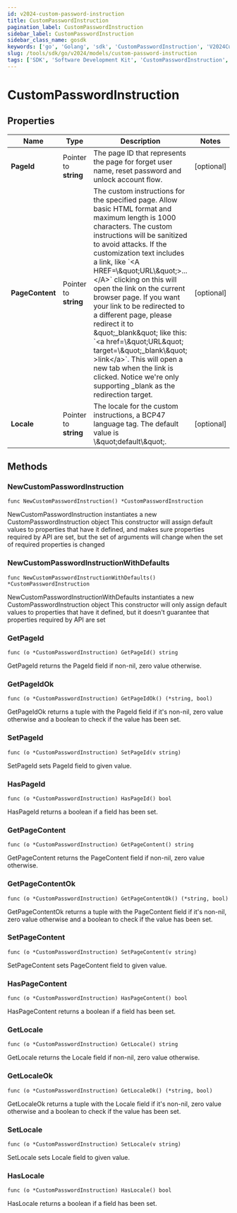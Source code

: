 ```yaml
---
id: v2024-custom-password-instruction
title: CustomPasswordInstruction
pagination_label: CustomPasswordInstruction
sidebar_label: CustomPasswordInstruction
sidebar_class_name: gosdk
keywords: ['go', 'Golang', 'sdk', 'CustomPasswordInstruction', 'V2024CustomPasswordInstruction'] 
slug: /tools/sdk/go/v2024/models/custom-password-instruction
tags: ['SDK', 'Software Development Kit', 'CustomPasswordInstruction', 'V2024CustomPasswordInstruction']
---
```


# CustomPasswordInstruction

## Properties

Name | Type | Description | Notes
------------ | ------------- | ------------- | -------------
**PageId** | Pointer to **string** | The page ID that represents the page for forget user name, reset password and unlock account flow. | [optional] 
**PageContent** | Pointer to **string** | The custom instructions for the specified page. Allow basic HTML format and maximum length is 1000 characters. The custom instructions will be sanitized to avoid attacks. If the customization text includes a link, like &#x60;&lt;A HREF&#x3D;\\\&quot;URL\\\&quot;&gt;...&lt;/A&gt;&#x60; clicking on this will open the link on the current browser page. If you want your link to be redirected to a different page, please redirect it to \&quot;_blank\&quot; like this: &#x60;&lt;a href&#x3D;\\\&quot;URL\&quot; target&#x3D;\\\&quot;_blank\\\&quot; &gt;link&lt;/a&gt;&#x60;. This will open a new tab when the link is clicked. Notice we&#39;re only supporting _blank as the redirection target.  | [optional] 
**Locale** | Pointer to **string** | The locale for the custom instructions, a BCP47 language tag. The default value is \\\&quot;default\\\&quot;. | [optional] 

## Methods

### NewCustomPasswordInstruction

`func NewCustomPasswordInstruction() *CustomPasswordInstruction`

NewCustomPasswordInstruction instantiates a new CustomPasswordInstruction object
This constructor will assign default values to properties that have it defined,
and makes sure properties required by API are set, but the set of arguments
will change when the set of required properties is changed

### NewCustomPasswordInstructionWithDefaults

`func NewCustomPasswordInstructionWithDefaults() *CustomPasswordInstruction`

NewCustomPasswordInstructionWithDefaults instantiates a new CustomPasswordInstruction object
This constructor will only assign default values to properties that have it defined,
but it doesn't guarantee that properties required by API are set

### GetPageId

`func (o *CustomPasswordInstruction) GetPageId() string`

GetPageId returns the PageId field if non-nil, zero value otherwise.

### GetPageIdOk

`func (o *CustomPasswordInstruction) GetPageIdOk() (*string, bool)`

GetPageIdOk returns a tuple with the PageId field if it's non-nil, zero value otherwise
and a boolean to check if the value has been set.

### SetPageId

`func (o *CustomPasswordInstruction) SetPageId(v string)`

SetPageId sets PageId field to given value.

### HasPageId

`func (o *CustomPasswordInstruction) HasPageId() bool`

HasPageId returns a boolean if a field has been set.

### GetPageContent

`func (o *CustomPasswordInstruction) GetPageContent() string`

GetPageContent returns the PageContent field if non-nil, zero value otherwise.

### GetPageContentOk

`func (o *CustomPasswordInstruction) GetPageContentOk() (*string, bool)`

GetPageContentOk returns a tuple with the PageContent field if it's non-nil, zero value otherwise
and a boolean to check if the value has been set.

### SetPageContent

`func (o *CustomPasswordInstruction) SetPageContent(v string)`

SetPageContent sets PageContent field to given value.

### HasPageContent

`func (o *CustomPasswordInstruction) HasPageContent() bool`

HasPageContent returns a boolean if a field has been set.

### GetLocale

`func (o *CustomPasswordInstruction) GetLocale() string`

GetLocale returns the Locale field if non-nil, zero value otherwise.

### GetLocaleOk

`func (o *CustomPasswordInstruction) GetLocaleOk() (*string, bool)`

GetLocaleOk returns a tuple with the Locale field if it's non-nil, zero value otherwise
and a boolean to check if the value has been set.

### SetLocale

`func (o *CustomPasswordInstruction) SetLocale(v string)`

SetLocale sets Locale field to given value.

### HasLocale

`func (o *CustomPasswordInstruction) HasLocale() bool`

HasLocale returns a boolean if a field has been set.


